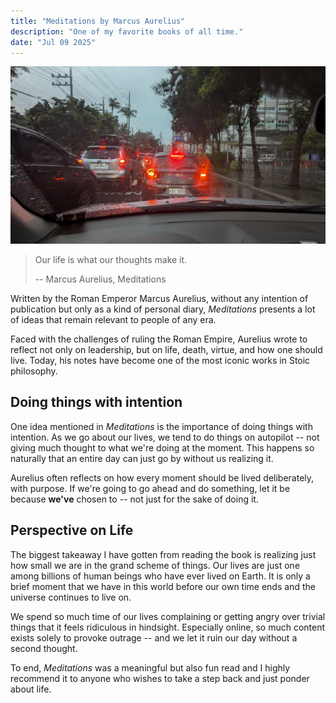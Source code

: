 ```yaml
---
title: "Meditations by Marcus Aurelius"
description: "One of my favorite books of all time."
date: "Jul 09 2025"
---
```


![Cars](cars.jpg)

> Our life is what our thoughts make it.
>
> -- Marcus Aurelius, Meditations

Written by the Roman Emperor Marcus Aurelius, without any intention of publication but only as a kind of personal diary, _Meditations_ presents a lot of ideas that remain relevant to people of any era.

Faced with the challenges of ruling the Roman Empire, Aurelius wrote to reflect not only on leadership, but on life, death, virtue, and how one should live. Today, his notes have become one of the most iconic works in Stoic philosophy.

## Doing things with intention

One idea mentioned in _Meditations_ is the importance of doing things with intention. As we go about our lives, we tend to do things on autopilot -- not giving much thought to what we're doing at the moment. This happens so naturally that an entire day can just go by without us realizing it.

Aurelius often reflects on how every moment should be lived deliberately, with purpose. If we're going to go ahead and do something, let it be because **we've** chosen to -- not just for the sake of doing it.

## Perspective on Life

The biggest takeaway I have gotten from reading the book is realizing just how small we are in the grand scheme of things. Our lives are just one among billions of human beings who have ever lived on Earth. It is only a brief moment that we have in this world before our own time ends and the universe continues to live on.

We spend so much time of our lives complaining or getting angry over trivial things that it feels ridiculous in hindsight. Especially online, so much content exists solely to provoke outrage -- and we let it ruin our day without a second thought.

To end, _Meditations_ was a meaningful but also fun read and I highly recommend it to anyone who wishes to take a step back and just ponder about life.
